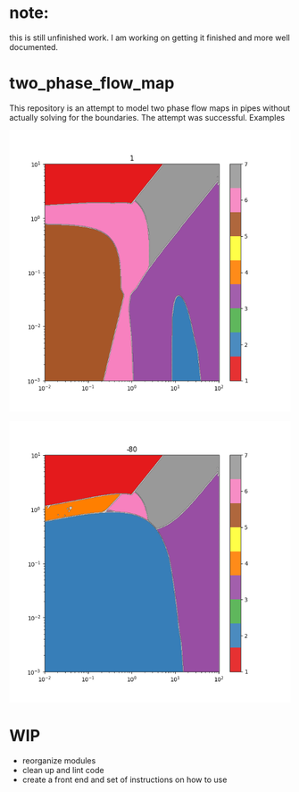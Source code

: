 # note: 

this is still unfinished work. I am working on getting it finished and more well documented.



# two_phase_flow_map

This repository is an attempt to model two phase flow maps in pipes without actually solving for the boundaries. The attempt was successful. Examples

![Figure_6](/images/Figure_6.png)

![Figure_2](/images/Figure_2.png)

# WIP

- reorganize modules
- clean up and lint code
- create a front end and set of instructions on how to use